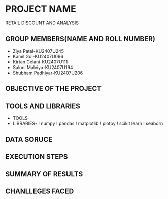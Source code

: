 # PROJECT NAME
RETAIL DISCOUNT AND ANALYSIS
## GROUP MEMBERS(NAME AND ROLL NUMBER)
* Ziya Patel-KU2407U245
* Kamil Gol-KU2407U096
* Kirtan Gelani-KU2407U111
* Saloni Malviya-KU2407U194
* Shubham Padhiyar-KU2407U206
## OBJECTIVE OF THE PROJECT
## TOOLS AND LIBRARIES
* TOOLS-
* LIBRARIES-
! numpy
! pandas
! matplotlib
! plotpy
! scikit learn
! seaborn
## DATA SORUCE
## EXECUTION STEPS
## SUMMARY OF RESULTS
## CHANLLEGES FACED
